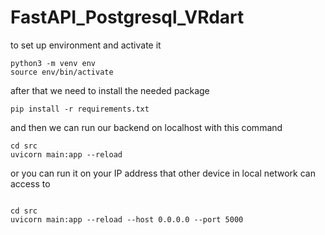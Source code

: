 # FastAPI_Postgresql_VRdart

to set up environment and activate it

  ``` 
  python3 -m venv env
  source env/bin/activate
  ```
  
after that we need to install the needed package 

```
pip install -r requirements.txt
```
and then we can run our backend on localhost with this command

```
cd src
uvicorn main:app --reload
```
or you can run it on your IP address that other device in local network can access to 

```

cd src
uvicorn main:app --reload --host 0.0.0.0 --port 5000
```

